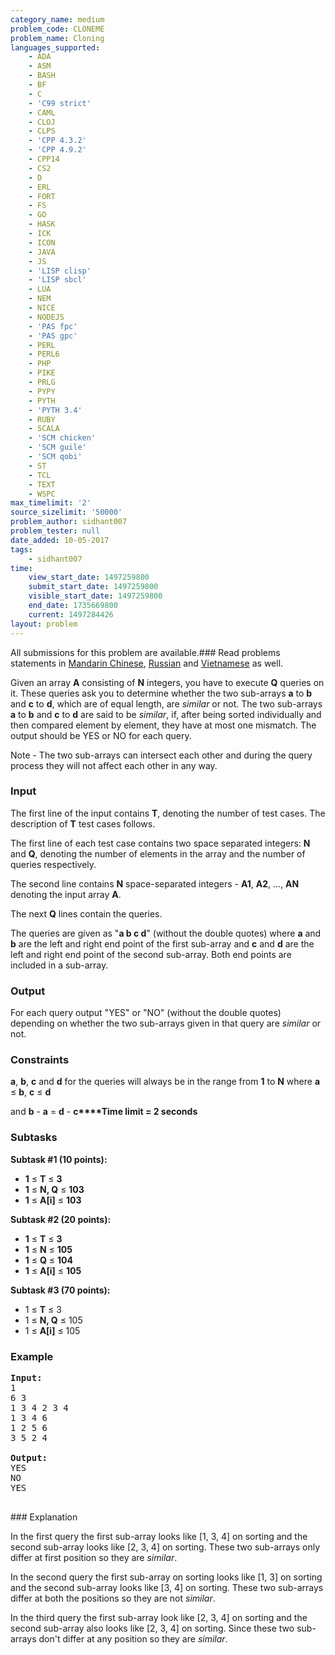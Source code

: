 ```yaml
---
category_name: medium
problem_code: CLONEME
problem_name: Cloning
languages_supported:
    - ADA
    - ASM
    - BASH
    - BF
    - C
    - 'C99 strict'
    - CAML
    - CLOJ
    - CLPS
    - 'CPP 4.3.2'
    - 'CPP 4.9.2'
    - CPP14
    - CS2
    - D
    - ERL
    - FORT
    - FS
    - GO
    - HASK
    - ICK
    - ICON
    - JAVA
    - JS
    - 'LISP clisp'
    - 'LISP sbcl'
    - LUA
    - NEM
    - NICE
    - NODEJS
    - 'PAS fpc'
    - 'PAS gpc'
    - PERL
    - PERL6
    - PHP
    - PIKE
    - PRLG
    - PYPY
    - PYTH
    - 'PYTH 3.4'
    - RUBY
    - SCALA
    - 'SCM chicken'
    - 'SCM guile'
    - 'SCM qobi'
    - ST
    - TCL
    - TEXT
    - WSPC
max_timelimit: '2'
source_sizelimit: '50000'
problem_author: sidhant007
problem_tester: null
date_added: 10-05-2017
tags:
    - sidhant007
time:
    view_start_date: 1497259800
    submit_start_date: 1497259800
    visible_start_date: 1497259800
    end_date: 1735669800
    current: 1497284426
layout: problem
---
```

All submissions for this problem are available.### Read problems statements in [Mandarin Chinese](http://www.codechef.com/download/translated/JUNE17/mandarin/CLONEME.pdf), [Russian](http://www.codechef.com/download/translated/JUNE17/russian/CLONEME.pdf) and [Vietnamese](http://www.codechef.com/download/translated/JUNE17/vietnamese/CLONEME.pdf) as well.

Given an array **A** consisting of **N** integers, you have to execute **Q** queries on it. These queries ask you to determine whether the two sub-arrays **a** to **b** and **c** to **d**, which are of equal length, are _similar_ or not. The two sub-arrays **a** to **b** and **c** to **d** are said to be _similar_, if, after being sorted individually and then compared element by element, they have at most one mismatch. The output should be YES or NO for each query.

 Note - The two sub-arrays can intersect each other and during the query process they will not affect each other in any way.

### Input

The first line of the input contains **T**, denoting the number of test cases. The description of **T** test cases follows.

The first line of each test case contains two space separated integers: **N** and **Q**, denoting the number of elements in the array and the number of queries respectively.

The second line contains **N** space-separated integers - **A1**, **A2**, ..., **AN** denoting the input array **A**.

The next **Q** lines contain the queries.

The queries are given as "**a b c d**" (without the double quotes) where **a** and **b** are the left and right end point of the first sub-array and **c** and **d** are the left and right end point of the second sub-array. Both end points are included in a sub-array.

### Output

For each query output "YES" or "NO" (without the double quotes) depending on whether the two sub-arrays given in that query are _similar_ or not.

### Constraints

**a**, **b**, **c** and **d** for the queries will always be in the range from **1** to **N** where **a** ≤ **b**, **c** ≤ **d**

 and **b** - **a** = **d** - **c****Time limit = 2 seconds**

### Subtasks

**Subtask #1 (10 points):**

- **1** ≤ **T** ≤ **3**
- **1** ≤ **N, Q** ≤ **103**
- **1** ≤ **A\[i\]** ≤ **103**

**Subtask #2 (20 points):**

- **1** ≤ **T** ≤ **3**
- **1** ≤ **N** ≤ **105**
- **1** ≤ **Q** ≤ **104**
- **1** ≤ **A\[i\]** ≤ **105**

**Subtask #3 (70 points):**

- 1 ≤ **T** ≤ 3
- 1 ≤ **N, Q** ≤ 105
- 1 ≤ **A\[i\]** ≤ 105

### Example

<pre><b>Input:</b>
1
6 3
1 3 4 2 3 4
1 3 4 6
1 2 5 6
3 5 2 4

<b>Output:</b>
YES
NO
YES

</pre>### Explanation
In the first query the first sub-array looks like \[1, 3, 4\] on sorting and the second sub-array looks like \[2, 3, 4\] on sorting. These two sub-arrays only differ at first position so they are _similar_.

In the second query the first sub-array on sorting looks like \[1, 3\] on sorting and the second sub-array looks like \[3, 4\] on sorting. These two sub-arrays differ at both the positions so they are not _similar_.

In the third query the first sub-array look like \[2, 3, 4\] on sorting and the second sub-array also looks like \[2, 3, 4\] on sorting. Since these two sub-arrays don't differ at any position so they are _similar_.
